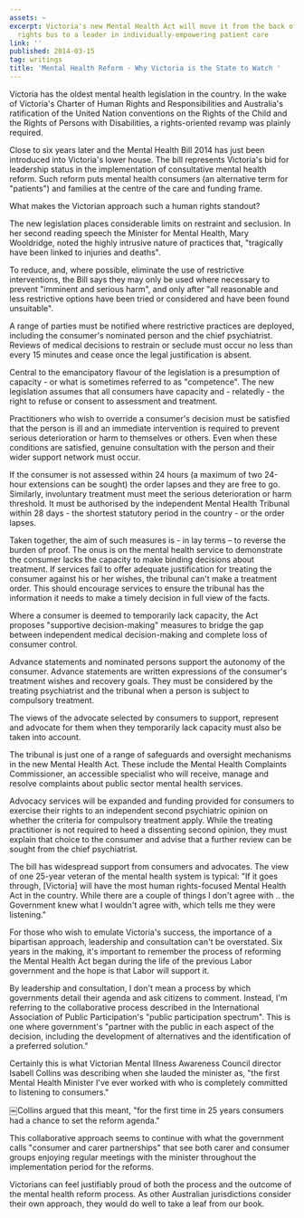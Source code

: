 ```yaml
---
assets: ~
excerpt: Victoria's new Mental Health Act will move it from the back of the human
  rights bus to a leader in individually-empowering patient care
link: ''
published: 2014-03-15
tag: writings
title: 'Mental Health Reform - Why Victoria is the State to Watch '
---
```

Victoria has the oldest mental health legislation in the country. In the wake of Victoria's Charter of Human Rights and Responsibilities and Australia's ratification of the United Nation conventions on the Rights of the Child and the Rights of Persons with Disabilities, a rights-oriented revamp was plainly required.

Close to six years later and the Mental Health Bill 2014 has just been introduced into Victoria's lower house. The bill represents Victoria's bid for leadership status in the implementation of consultative mental health reform. Such reform puts mental health consumers (an alternative term for "patients") and families at the centre of the care and funding frame.

What makes the Victorian approach such a human rights standout?

The new legislation places considerable limits on restraint and seclusion. In her second reading speech the Minister for Mental Health, Mary Wooldridge, noted the highly intrusive nature of practices that, "tragically have been linked to injuries and deaths".

To reduce, and, where possible, eliminate the use of restrictive interventions, the Bill says they may only be used where necessary to prevent "imminent and serious harm", and only after "all reasonable and less restrictive options have been tried or considered and have been found unsuitable".

A range of parties must be notified where restrictive practices are deployed, including the consumer's nominated person and the chief psychiatrist. Reviews of medical decisions to restrain or seclude must occur no less than every 15 minutes and cease once the legal justification is absent.

Central to the emancipatory flavour of the legislation is a presumption of capacity - or what is sometimes referred to as "competence". The new legislation assumes that all consumers have capacity and - relatedly - the right to refuse or consent to assessment and treatment.

Practitioners who wish to override a consumer's decision must be satisfied that the person is ill and an immediate intervention is required to prevent serious deterioration or harm to themselves or others. Even when these conditions are satisfied, genuine consultation with the person and their wider support network must occur.

If the consumer is not assessed within 24 hours (a maximum of two 24-hour extensions can be sought) the order lapses and they are free to go.
Similarly, involuntary treatment must meet the serious deterioration or harm threshold. It must be authorised by the independent Mental Health Tribunal within 28 days - the shortest statutory period in the country - or the order lapses.

Taken together, the aim of such measures is - in lay terms – to reverse the burden of proof. The onus is on the mental health service to demonstrate the consumer lacks the capacity to make binding decisions about treatment. If services fail to offer adequate justification for treating the consumer against his or her wishes, the tribunal can't make a treatment order. This should encourage services to ensure the tribunal has the information it needs to make a timely decision in full view of the facts.

Where a consumer is deemed to temporarily lack capacity, the Act proposes "supportive decision-making" measures to bridge the gap between independent medical decision-making and complete loss of consumer control.

Advance statements and nominated persons support the autonomy of the consumer. 
Advance statements are written expressions of the consumer's treatment wishes and recovery goals. They must be considered by the treating psychiatrist and the tribunal when a person is subject to compulsory treatment.

The views of the advocate selected by consumers to support, represent and advocate for them when they temporarily lack capacity must also be taken into account.

The tribunal is just one of a range of safeguards and oversight mechanisms in the new Mental Health Act. These include the Mental Health Complaints Commissioner, an accessible specialist who will receive, manage and resolve complaints about public sector mental health services.

Advocacy services will be expanded and funding provided for consumers to exercise their rights to an independent second psychiatric opinion on whether the criteria for compulsory treatment apply. While the treating practitioner is not required to heed a dissenting second opinion, they must explain that choice to the consumer and advise that a further review can be sought from the chief psychiatrist.

The bill has widespread support from consumers and advocates. The view of one 25-year veteran of the mental health system is typical: "If it goes through, [Victoria] will have the most human rights-focused Mental Health Act in the country. While there are a couple of things I don't agree with .. the Government knew what I wouldn't agree with, which tells me they were listening."

For those who wish to emulate Victoria's success, the importance of a bipartisan approach, leadership and consultation can't be overstated. Six years in the making, it's important to remember the process of reforming the Mental Health Act began during the life of the previous Labor government and the hope is that Labor will support it.

By leadership and consultation, I don't mean a process by which governments detail their agenda and ask citizens to comment. Instead, I'm referring to the collaborative process described in the International Association of Public Participation's "public participation spectrum". This is one where government's "partner with the public in each aspect of the decision, including the development of alternatives and the identification of a preferred solution."

Certainly this is what Victorian Mental Illness Awareness Council director Isabell Collins was describing when she lauded the minister as, "the first Mental Health Minister I've ever worked with who is completely committed to listening to consumers."

￼Collins argued that this meant, "for the first time in 25 years consumers had a chance to set the reform agenda."

This collaborative approach seems to continue with what the government calls "consumer and carer partnerships" that see both carer and consumer groups enjoying regular meetings with the minister throughout the implementation period for the reforms.

Victorians can feel justifiably proud of both the process and the outcome of the mental health reform process. As other Australian jurisdictions consider their own approach, they would do well to take a leaf from our book.
